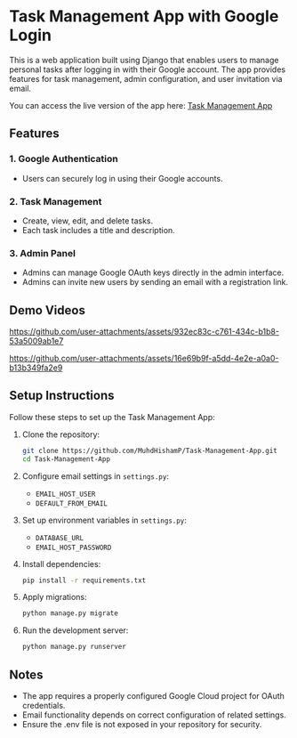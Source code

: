 # Task Management App with Google Login

This is a web application built using Django that enables users to manage personal tasks after logging in with their Google account. The app provides features for task management, admin configuration, and user invitation via email.

You can access the live version of the app here: [Task Management App](https://task-management-app-kappa-bay.vercel.app/)


## Features

### 1. Google Authentication
- Users can securely log in using their Google accounts.

### 2. Task Management
- Create, view, edit, and delete tasks.
- Each task includes a title and description.

### 3. Admin Panel
- Admins can manage Google OAuth keys directly in the admin interface.
- Admins can invite new users by sending an email with a registration link.

## Demo Videos


https://github.com/user-attachments/assets/932ec83c-c761-434c-b1b8-53a5009ab1e7

https://github.com/user-attachments/assets/16e69b9f-a5dd-4e2e-a0a0-b13b349fa2e9

## Setup Instructions

Follow these steps to set up the Task Management App:

1. Clone the repository:
   ```bash
   git clone https://github.com/MuhdHishamP/Task-Management-App.git
   cd Task-Management-App
   ```

2. Configure email settings in `settings.py`:
   - `EMAIL_HOST_USER`
   - `DEFAULT_FROM_EMAIL`

3. Set up environment variables in `settings.py`:
   - `DATABASE_URL`
   - `EMAIL_HOST_PASSWORD`

4. Install dependencies:
   ```bash
   pip install -r requirements.txt
   ```

5. Apply migrations:
   ```bash
   python manage.py migrate
   ```

6. Run the development server:
   ```bash
   python manage.py runserver
   ```


## Notes
- The app requires a properly configured Google Cloud project for OAuth credentials.
- Email functionality depends on correct configuration of related settings.
- Ensure the .env file is not exposed in your repository for security.
